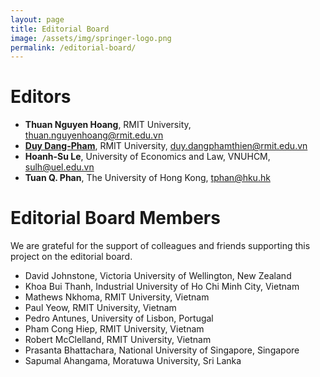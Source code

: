 ```yaml
---
layout: page
title: Editorial Board
image: /assets/img/springer-logo.png
permalink: /editorial-board/
---
```


# Editors
- **Thuan Nguyen Hoang**, RMIT University, thuan.nguyenhoang@rmit.edu.vn
- <a href="https://drduydangpham.com/" target="\_blank">**Duy Dang-Pham**</a>, RMIT University, duy.dangphamthien@rmit.edu.vn
- **Hoanh-Su Le**, University of Economics and Law, VNUHCM, sulh@uel.edu.vn
- **Tuan Q. Phan**, The University of Hong Kong, tphan@hku.hk

# Editorial Board Members
We are grateful for the support of colleagues and friends supporting this project on the editorial board.

- David Johnstone, Victoria University of Wellington, New Zealand 
- Khoa Bui Thanh, Industrial University of Ho Chi Minh City, Vietnam
- Mathews Nkhoma, RMIT University, Vietnam 
- Paul Yeow, RMIT University, Vietnam 
- Pedro Antunes, University of Lisbon, Portugal 
- Pham Cong Hiep, RMIT University, Vietnam 
- Robert McClelland, RMIT University, Vietnam 
- Prasanta Bhattachara, National University of Singapore, Singapore
- Sapumal Ahangama, Moratuwa University, Sri Lanka